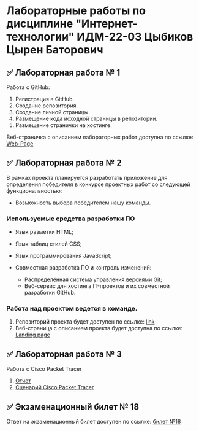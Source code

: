 # Лабораторные работы по дисциплине "Интернет-технологии" ИДМ-22-03 Цыбиков Цырен Баторович

## ✅ Лабораторная работа № 1

Работа с GitHub:

1. Регистрация в GitHub.
2. Создание репозитория.
3. Создание личной страницы.
4. Размещение кода исходной страницы в репозитории.
5. Размещение странички на хостинге.

Веб-страничка с описанием лабораторных работ доступна по ссылке: [Web-Page](https://tsyreniao.github.io/inet/)

## ✅ Лабораторная работа № 2

В рамках проекта планируется разработать приложение для определения победителя в конкурсе проектных работ со следующей функциональностью:
   * Возможность выбора победителем нашу команды. 
   
### Используемые средства разработки ПО
* Язык разметки HTML;
* Язык таблиц стилей CSS;
* Язык программирования JavaScript; 

* Совместная разработка ПО и контроль изменений:
   + Распределённая система управления версиями Git;
   + Веб-сервис для хостинга IT-проектов и их совместной разработки GitHub.
   
### Работа над проектом ведется в команде.
1. Репозиторий проекта будет доступен по ссылке: [link](https://github.com/Tsyreniao/IT_MulticoloredPictures)
2. Веб-страница с описанием проекта будет доступна по ссылке: [Landing page](https://github.com/Tsyreniao/IT_MulticoloredPictures)
   
## ✅ Лабораторная работа № 3
Работа с Cisco Packet Tracer
1. [Отчет]()
2. [Сценарий Cisco Packet Tracer]()

## ✅ Экзаменационный билет № 18

Ответ на экзаменационный билет доступен по ссылке:
[билет №18](https://github.com/stankin/inet-2022/wiki/exam18)

